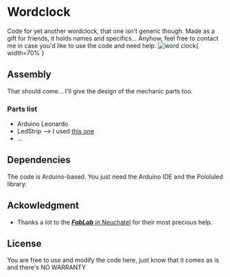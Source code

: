 # Wordclock
Code for yet another wordclock, that one isn't generic though.
Made as a gift for friends, it holds names and specifics... Anyhow, feel free to contact me in case you'd like to use the code and need help.
![word clock](http://christianjaques.ch/wp-content/uploads/2017/11/IMG_3148.jpg "Final assembly of the clock"){ width=70% }

## Assembly
That should come... I'll give the design of the mechanic parts too.
### Parts list
* Arduino Leonardo
* LedStrip --> I used [this one](https://www.aliexpress.com/snapshot/0.html?spm=a2g0s.9042647.6.2.WLVHRD&orderId=81806470273053&productId=1592593512)
* ...

## Dependencies
The code is Arduino-based. 
You just need the Arduino IDE and the Pololuled library.


## Ackowledgment

* Thanks a lot to the [***FabLab*** in Neuchatel](http://fablab-neuch.ch/) for their most precious help.

## License

You are free to use and modify the code here, just know that it comes as is and there's NO WARRANTY
